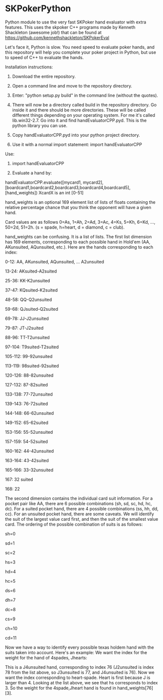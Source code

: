 # SKPokerPython
Python module to use the very fast SKPoker hand evaluator with extra features.  This uses the skpoker C++ programs made by Kenneth Shackleton (awesome job!) that can be found at https://github.com/kennethshackleton/SKPokerEval

Let's face it, Python is slow.  You need speed to evaluate poker hands, and this repository will help you complete your poker project in Python, but use to speed of C++ to evaluate the hands.

Installation instructions:

1) Download the entire repository.

2) Open a command line and move to the repository directory.

3) Enter: "python setup.py build" in the command line (without the quotes).

4) There will now be a directory called build in the repository directory.  Go inside it and there should be more
directories.  These will be called different things depending on your operating system.  For me it's called
lib.win32-2.7.  Go into it and find handEvaluatorCPP.pyd.  This is the python library you can use.

5) Copy handEvaluatorCPP.pyd into your python project directory.

6) Use it with a normal import statement:
import handEvaluatorCPP

Use:
1) import handEvaluatorCPP

2) Evaluate a hand by:

handEvaluatorCPP.evaluate([mycard1, mycard2],[boardcard1,boardcard2,boardcard3,boardcard4,boardcard5],[hand_weights])
XcardX is an int [0-51]

hand_weights is an optional 169 element list of lists of floats containing the relative percentage chance that you think the opponent will have a given hand.

Card values are as follows 0=As, 1=Ah, 2=Ad, 3=Ac, 4=Ks, 5=Kh, 6=Kd, ..., 50=2d, 51=2h. (s = spade, h=heart, d = diamond, c = club).

hand_weights can be confusing.  It is a list of lists.  The first list dimension has 169 elements, corresponding to each possible hand in Hold'em (AA, AKunsuited, AQunsuited, etc.).  Here are the hands corresponding to each index:

0-12:    AA, AKunsuited, AQunsuited, ... A2unsuited

13-24:   AKsuited-A2suited

25-36:   KK-K2unsuited

37-47:   KQsuited-K2suited

48-58:   QQ-Q2unsuited

59-68:   QJsuited-Q2suited

69-78:   JJ-J2unsuited

79-87:   JT-J2suited

88-96:   TT-T2unsuited

97-104:  T9suited-T2suited

105-112: 99-92unsuited

113-119: 98suited-92suited

120-126: 88-82unsuited

127-132: 87-82suited

133-138: 77-72unsuited

139-143: 76-72suited

144-148: 66-62unsuited

149-152: 65-62suited

153-156: 55-52unsuited

157-159: 54-52suited

160-162: 44-42unsuited

163-164: 43-42suited

165-166: 33-32unsuited

167:     32 suited

168:     22

The second dimension contains the individual card suit information.
For a pocket pair like AA, there are 6 possible combinations (sh, sd, sc, hd, hc, dc).  For a suited pocket hand, there are 4
possible combinations (ss, hh, dd, cc).  For an unsuited pocket hand, there are some caveats.  We will identify
the suit of the largest value card first, and then the suit of the smallest value card.  The ordering of the possible combination
of suits is as follows:

sh=0

sd=1

sc=2

hs=3

hd=4

hc=5

ds=6

dh=7

dc=8

cs=9

ch=10

cd=11

Now we have a way to identify every possible texas holdem hand with the suits taken into account.
Here's an example:
We want the index for the weight for the hand of 4spades, Jhearts: 

This is a J4unsuited hand, corresponding to index 76 (J2unsuited is index 78 from the list above, so J3unsuited is 77, and J4unsuited is 76).  Now we want the index corresponding to heart-spade.  Heart is first because J is larger than 4.  Looking at the list above, we see that hs corresponds to index 3.  So the weight for the 4spade,Jheart hand is found in hand_weights[76][3].

